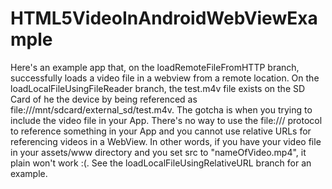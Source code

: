 HTML5VideoInAndroidWebViewExample
=================================

Here's an example app that, on the loadRemoteFileFromHTTP branch, successfully loads a video file in a webview from a remote location. On the loadLocalFileUsingFileReader branch, the test.m4v file exists on the SD Card of he the device by being referenced as file:///mnt/sdcard/external_sd/test.m4v. The gotcha is when you trying to include the video file in your App. There's no way to use the file:/// protocol to reference something in your App and you cannot use relative URLs for referencing videos in a WebView. In other words, if you have your video file in your assets/www directory and you set src to "nameOfVideo.mp4", it plain won't work :(. See the loadLocalFileUsingRelativeURL branch for an example.
